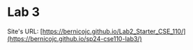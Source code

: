 # Lab 3
Site's URL: [https://bernicojc.github.io/Lab2_Starter_CSE_110/](https://bernicojc.github.io/sp24-cse110-lab3/)

